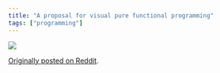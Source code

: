 ```yaml
---
title: "A proposal for visual pure functional programming"
tags: ["programming"]
---
```



<p><img src="/assets/2012-02-27/visual-functional-programming.png"/></p>

[Originally posted on Reddit](https://www.reddit.com/r/haskell/comments/q7m8i/a_humble_suggestion_for_visual_pure_functional/).